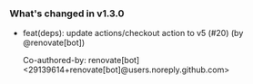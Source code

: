 ### What's changed in v1.3.0

* feat(deps): update actions/checkout action to v5 (#20) (by @renovate[bot])

  Co-authored-by: renovate[bot] <29139614+renovate[bot]@users.noreply.github.com>

